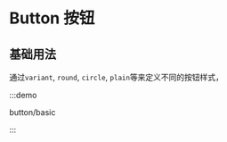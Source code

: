 # Button 按钮

## 基础用法
通过`variant`, `round`, `circle`, `plain`等来定义不同的按钮样式，

:::demo

button/basic

:::

